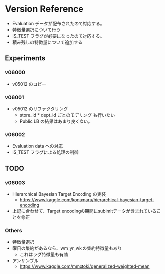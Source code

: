 # Version Reference

- Evaluation データが配布されたので対応する。
- 特徴量選択について行う
- IS_TEST フラグが必要になったので対応する。
- 積み残しの特徴量について追加する

## Experiments
### v06000
- v05012 のコピー

### v06001
- v05012 のリファクタリング
  - store_id * dept_id ごとのモデリング も行いたい
  - Public LB の結果はあまり良くない。

### v06002
- Evaluation data への対応
- IS_TEST フラグによる処理の制御


## TODO
### v06003
- Hierarchical Bayesian Target Encoding の実装
  - https://www.kaggle.com/konumaru/hierarchical-bayesian-target-encoding
- 上記に合わせて、Target encodingの期間にsubimitデータが含まれていることを修正

### Others
- 特徴量選択
- 曜日の集約があるなら、wm_yr_wk の集約特徴量もあり
  - これはラグ特徴量も有効
- アンサンブル
  - https://www.kaggle.com/mmotoki/generalized-weighted-mean
